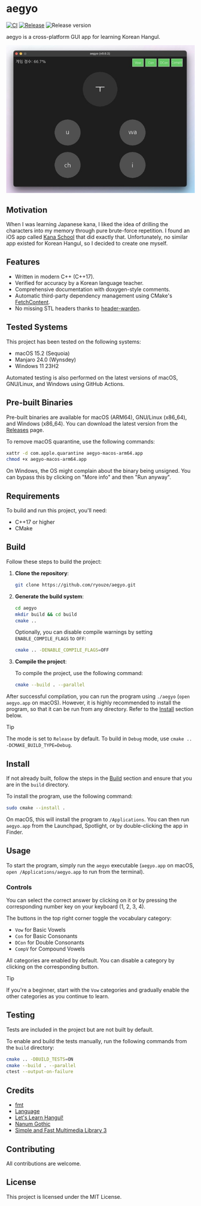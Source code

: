 # aegyo

[![CI](https://github.com/ryouze/aegyo/actions/workflows/ci.yml/badge.svg)](https://github.com/ryouze/aegyo/actions/workflows/ci.yml)
[![Release](https://github.com/ryouze/aegyo/actions/workflows/release.yml/badge.svg)](https://github.com/ryouze/aegyo/actions/workflows/release.yml)
![Release version](https://img.shields.io/github/v/release/ryouze/aegyo)

aegyo is a cross-platform GUI app for learning Korean Hangul.

![Screenshot](assets/screenshot.jpeg)


## Motivation

When I was learning Japanese kana, I liked the idea of drilling the characters into my memory through pure brute-force repetition. I found an iOS app called [Kana School](https://apps.apple.com/us/app/kana-school-japanese-letters/id1214626499) that did exactly that. Unfortunately, no similar app existed for Korean Hangul, so I decided to create one myself.


## Features

- Written in modern C++ (C++17).
- Verified for accuracy by a Korean language teacher.
- Comprehensive documentation with doxygen-style comments.
- Automatic third-party dependency management using CMake's [FetchContent](https://www.foonathan.net/2022/06/cmake-fetchcontent/).
- No missing STL headers thanks to [header-warden](https://github.com/ryouze/header-warden).


## Tested Systems

This project has been tested on the following systems:

- macOS 15.2 (Sequoia)
- Manjaro 24.0 (Wynsdey)
- Windows 11 23H2

Automated testing is also performed on the latest versions of macOS, GNU/Linux, and Windows using GitHub Actions.


## Pre-built Binaries

Pre-built binaries are available for macOS (ARM64), GNU/Linux (x86_64), and Windows (x86_64). You can download the latest version from the [Releases](../../releases) page.

To remove macOS quarantine, use the following commands:

```sh
xattr -d com.apple.quarantine aegyo-macos-arm64.app
chmod +x aegyo-macos-arm64.app
```

On Windows, the OS might complain about the binary being unsigned. You can bypass this by clicking on "More info" and then "Run anyway".


## Requirements

To build and run this project, you'll need:

- C++17 or higher
- CMake


## Build

Follow these steps to build the project:

1. **Clone the repository**:

    ```sh
    git clone https://github.com/ryouze/aegyo.git
    ```

2. **Generate the build system**:

    ```sh
    cd aegyo
    mkdir build && cd build
    cmake ..
    ```

    Optionally, you can disable compile warnings by setting `ENABLE_COMPILE_FLAGS` to `OFF`:

    ```sh
    cmake .. -DENABLE_COMPILE_FLAGS=OFF
    ```

3. **Compile the project**:

    To compile the project, use the following command:

    ```sh
    cmake --build . --parallel
    ```

After successful compilation, you can run the program using `./aegyo` (`open aegyo.app` on macOS). However, it is highly recommended to install the program, so that it can be run from any directory. Refer to the [Install](#install) section below.

> [!TIP]
> The mode is set to `Release` by default. To build in `Debug` mode, use `cmake .. -DCMAKE_BUILD_TYPE=Debug`.


## Install

If not already built, follow the steps in the [Build](#build) section and ensure that you are in the `build` directory.

To install the program, use the following command:

```sh
sudo cmake --install .
```

On macOS, this will install the program to `/Applications`. You can then run `aegyo.app` from the Launchpad, Spotlight, or by double-clicking the app in Finder.


## Usage

To start the program, simply run the `aegyo` executable (`aegyo.app` on macOS, `open /Applications/aegyo.app` to run from the terminal).


### Controls

You can select the correct answer by clicking on it or by pressing the corresponding number key on your keyboard (1, 2, 3, 4).

The buttons in the top right corner toggle the vocabulary category:

- `Vow` for Basic Vowels
- `Con` for Basic Consonants
- `DCon` for Double Consonants
- `CompV` for Compound Vowels

All categories are enabled by default. You can disable a category by clicking on the corresponding button.

> [!TIP]
> If you're a beginner, start with the `Vow` categories and gradually enable the other categories as you continue to learn.


## Testing

Tests are included in the project but are not built by default.

To enable and build the tests manually, run the following commands from the `build` directory:

```sh
cmake .. -DBUILD_TESTS=ON
cmake --build . --parallel
ctest --output-on-failure
```


## Credits

- [fmt](https://github.com/fmtlib/fmt)
- [Language](https://macosicons.com/#/u/Bonjour)
- [Let's Learn Hangul!](http://letslearnhangul.com/)
- [Nanum Gothic](https://fonts.google.com/specimen/Nanum+Gothic)
- [Simple and Fast Multimedia Library 3](https://github.com/sfml/sfml)


## Contributing

All contributions are welcome.


## License

This project is licensed under the MIT License.
